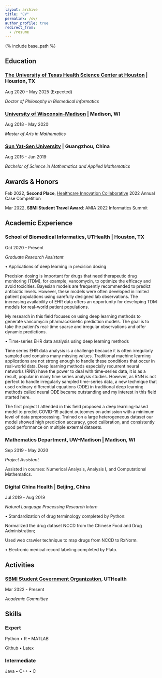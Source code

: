 ```yaml
---
layout: archive
title: "CV"
permalink: /cv/
author_profile: true
redirect_from:
  - /resume
---
```


{% include base_path %}


## Education

### [The University of Texas Health Science Center at Houston](https://www.uth.edu/) | Houston, TX                               

Aug 2020 - May 2025 (Expected)

*Doctor of Philosophy in Biomedical Informatics* 


### [University of Wisconsin-Madison](https://www.wisc.edu/) | Madison, WI                               

Aug 2018 - May 2020

*Master of Arts in Mathematics*


### [Sun Yat-Sen University](http://www.sysu.edu.cn/en/index.htm) | Guangzhou, China                                      

Aug 2015 - Jun 2019

*Bachelor of Science in Mathematics and Applied Mathematics*


## Awards & Honors

Feb 2022, **Second Place**, [Healthcare Innovation Collaborative](https://www.txhic.com/) 2022 Annual Case Competition

Mar 2022, **SBMI Student Travel Award**: AMIA 2022 Informatics Summit


## Academic Experience                                  

### School of Biomedical Informatics, UTHealth | Houston, TX

Oct 2020 - Present

*Graduate Research Assistant*

• Applications of deep learning in precision dosing

Precision dosing is important for drugs that need therapeutic drug monitoring (TDM), for example, vancomycin, to optimize the efficacy and avoid toxicities. Bayesian models are frequently recommended to predict antibiotic levels. However, these models were often developed in limited patient populations using carefully designed lab observations. The increasing availability of EHR data offers an opportunity for developing TDM models for real-world patient populations.

My research in this field focuses on using deep learning methods to generate vancomycin pharmacokinetic prediction models. The goal is to take the patient’s real-time sparse and irregular observations and offer dynamic predictions.

• Time-series EHR data analysis using deep learning methods

Time series EHR data analysis is a challenge because it is often irregularly sampled and contains many missing values. Traditional machine learning applications are not strong enough to handle these conditions that occur in real-world data. Deep learning methods especially recurrent neural networks (RNN) have the power to deal with time-series data, it is as a result, popular in many time series analysis studies. However, as RNN is not perfect to handle irregularly sampled time-series data, a new technique that used ordinary differential equations (ODE) in traditional deep learning methods called neural ODE became outstanding and my interest in this field started here. 

The first project I attended in this field proposed a deep learning-based model to predict COVID-19 patient outcomes on admission with a minimum level of data preprocessing. Trained on a large heterogeneous dataset our model showed high prediction accuracy, good calibration, and consistently good performance on multiple external datasets.


### Mathematics Department, UW-Madison | Madison, WI

Sep 2019 - May 2020

*Project Assistant*

Assisted in courses: Numerical Analysis, Analysis I, and Computational Mathematics. 


### Digital China Health | Beijing, China 

Jul 2019 - Aug 2019

*Natural Language Processing Research Intern*

• Standardization of drug terminology completed by Python: 

Normalized the drug dataset NCCD from the Chinese Food and Drug Administration;

Used web crawler technique to map drugs from NCCD to RxNorm.

• Electronic medical record labeling completed by Plato.


## Activities

### [SBMI Student Government Organization](https://sbmi.uth.edu/current-students/sgo.htm), UTHealth

Mar 2022 - Present

*Academic Committee*

## Skills

### Expert
Python • R • MATLAB

Github • Latex

### Intermediate

Java • C++ • C

